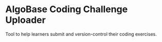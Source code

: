 # AlgoBase Coding Challenge Uploader

Tool to help learners submit and version-control their coding exercises.